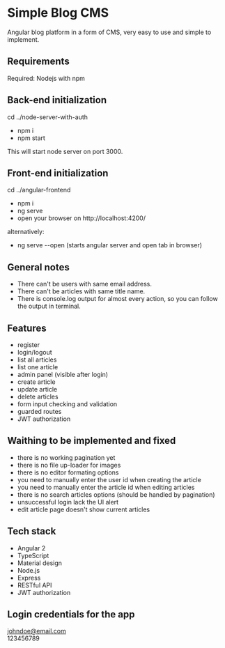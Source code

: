 # Simple Blog CMS
Angular blog platform in a form of CMS, very easy to use and simple to implement.  

## Requirements
Required: Nodejs with npm

## Back-end initialization
cd ../node-server-with-auth

- npm i
- npm start

This will start node server on port 3000.

## Front-end initialization
cd ../angular-frontend

- npm i
- ng serve
- open your browser on http://localhost:4200/

alternatively:

- ng serve --open (starts angular server and open tab in browser)

## General notes
- There can't be users with same email address.
- There can't be articles with same title name.
- There is console.log output for almost every action, so you can follow the output in terminal.

## Features
- register
- login/logout
- list all articles
- list one article
- admin panel (visible after login)
- create article
- update article
- delete articles
- form input checking and validation
- guarded routes
- JWT authorization

## Waithing to be implemented and fixed
- there is no working pagination yet
- there is no file up-loader for images
- there is no editor formating options
- you need to manually enter the user id when creating the article
- you need to manually enter the article id when editing articles
- there is no search articles options (should be handled by pagination)
- unsuccessful login lack the UI alert
- edit article page doesn't show current articles

## Tech stack
- Angular 2
- TypeScript
- Material design
- Node.js
- Express
- RESTful API
- JWT authorization

## Login credentials for the app
johndoe@email.com  
123456789
